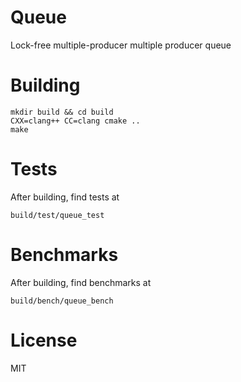 # Queue
Lock-free multiple-producer multiple producer queue

# Building

    mkdir build && cd build
    CXX=clang++ CC=clang cmake ..
    make

# Tests
After building, find tests at

    build/test/queue_test

# Benchmarks
After building, find benchmarks at

    build/bench/queue_bench

# License
MIT
